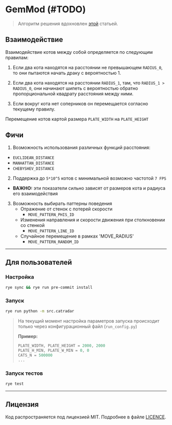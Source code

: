 # GemMod (#TODO)

> Алгоритм решения вдохновлен [этой](https://docs.taichi-lang.org/blog/acclerate-collision-detection-with-taichi)
> статьей.

## Взаимодействие

Взаимодействие котов между собой определяется по следующим правилам:

1. Если два кота находятся на расстоянии не превышающем `RADIUS_0`, то они пытаются начать драку с вероятностью 1.

2. Если два кота находятся на расстоянии `RADIUS_1`, там, что `RADIUS_1 > RADIUS_0`, они начинают шипеть с вероятностью
   обратно пропорциональной квадрату расстояния между ними.

3. Если вокруг кота нет соперников он перемещается согласно текущему правилу.

Перемещение котов картой размера `PLATE_WIDTH` на `PLATE_HEIGHT`

## Фичи

1. Возможность использования различных функций расстояния:

* `EUCLIDEAN_DISTANCE`
* `MANHATTAN_DISTANCE`
* `CHEBYSHEV_DISTANCE`

2. Поддержка до `5*10^5` котов с минимальной возможно частотой `7 FPS`

* **ВАЖНО:** эти показатели сильно зависят от размеров кота и радиуса его взаимодействия

3. Возможность выбирать паттерны поведения
    * Отражение от стенок с потерей скорости
        * `MOVE_PATTERN_PHIS_ID`
    * Изменения направления и скорости движения при столкновении со стенкой
        * `MOVE_PATTERN_LINE_ID`
    * Случайное перемещение в рамках 'MOVE_RADIUS'
        * `MOVE_PATTERN_RANDOM_ID`

---

## Для пользователей

### Настройка

```bash
rye sync && rye run pre-commit install
```

### Запуск

```bash
rye run python -m src.catradar
```

> На текущий момент настройка параметров запуска происходит только через конфигурационный
> файл (`run_config.py`)
>
> **Пример:**
> ```python
> PLATE_WIDTH, PLATE_HEIGHT = 2000, 2000
> PLATE_H_MIN, PLATE_W_MIN = 0, 0
> CATS_N = 500000
> ...
> ```

### Запуск тестов

```bash
rye test
```

---

## Лицензия

Код распространяется под лицензией MIT. Подробнее в файле [LICENCE](./LICENCE).

